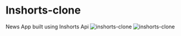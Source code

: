 # Inshorts-clone
News App built using Inshorts Api
![inshorts-clone](https://i.ibb.co/Zcp8bsx/Screenshot-7.png)
![inshorts-clone](https://i.ibb.co/NyTznnj/Screenshot-8.png)
